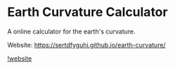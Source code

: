 # Earth Curvature Calculator

A online calculator for the earth's curvature.

Website: https://sertdfyguhi.github.io/earth-curvature/

[!website](/website.png)

